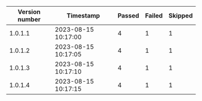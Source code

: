 
| Version number | Timestamp           | Passed    | Failed    | Skipped    |
| -------------- | ------------------- | --------- | --------- | ---------- |
|1.0.1.1|2023-08-15 10:17:00|4|1|1|
|1.0.1.2|2023-08-15 10:17:05|4|1|1|
|1.0.1.3|2023-08-15 10:17:10|4|1|1|
|1.0.1.4|2023-08-15 10:17:15|4|1|1|